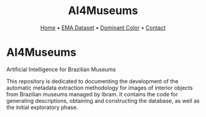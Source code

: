 
<h1 align="center">AI4Museums</h1>

<div align="center">
	  <a href="https://github.com/AI-Unicamp/AI4Museums">Home</a>
      <span> • </span>
    <a href="https://github.com/AI-Unicamp/ema/tree/f0e5847368011b1505268645608a8569bb19cc76">EMA Dataset</a>
      <span> • </span>
    <a href="https://github.com/AI-Unicamp/AI4Museums/tree/main/dominant-color">Dominant Color</a>
      <span> • </span>
	  <a href="https://github.com/AI-Unicamp/AI4Museums">Contact</a>
<p></p>
</div>

# AI4Museums
Artificial Intelligence for Brazilian Museums

This repository is dedicated to documenting the development of the automatic metadata extraction methodology for images of interior objects from Brazilian museums managed by Ibram. It contains the code for generating descriptions, obtaining and constructing the database, as well as the initial exploratory phase.
